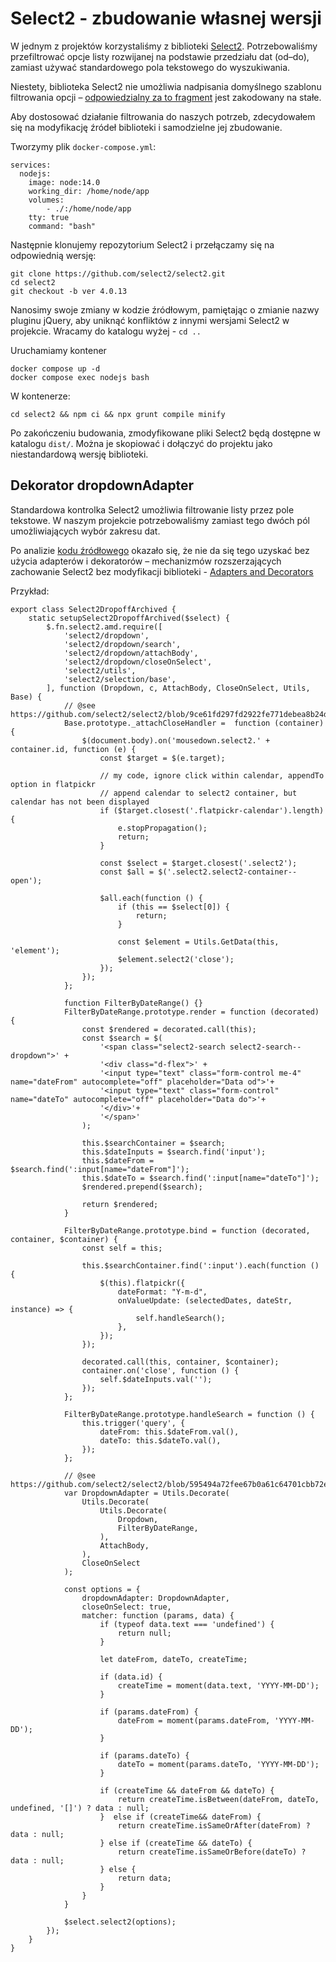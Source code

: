 # Select2 - zbudowanie własnej wersji

W jednym z projektów korzystaliśmy z biblioteki [Select2](https://select2.org/).
Potrzebowaliśmy przefiltrować opcje listy rozwijanej na podstawie przedziału dat (od–do), zamiast używać standardowego pola tekstowego do wyszukiwania.

Niestety, biblioteka Select2 nie umożliwia nadpisania domyślnego szablonu filtrowania opcji – [odpowiedzialny za to fragment](https://github.com/select2/select2/blob/595494a72fee67b0a61c64701cbb72e3121f97b9/src/js/select2/dropdown/search.js#L10) jest zakodowany na stałe.

Aby dostosować działanie filtrowania do naszych potrzeb, zdecydowałem się na modyfikację źródeł biblioteki i samodzielne jej zbudowanie.

Tworzymy plik `docker-compose.yml`:

```
services:
  nodejs:
    image: node:14.0
    working_dir: /home/node/app
    volumes:
        - ./:/home/node/app
    tty: true
    command: "bash"
```

Następnie klonujemy repozytorium Select2 i przełączamy się na odpowiednią wersję:

```
git clone https://github.com/select2/select2.git
cd select2
git checkout -b ver 4.0.13
```

Nanosimy swoje zmiany w kodzie źródłowym, pamiętając o zmianie nazwy pluginu jQuery, aby uniknąć konfliktów z innymi wersjami Select2 w projekcie.
Wracamy do katalogu wyżej - `cd ..`

Uruchamiamy kontener
```
docker compose up -d
docker compose exec nodejs bash
```

W kontenerze:
```
cd select2 && npm ci && npx grunt compile minify
```

Po zakończeniu budowania, zmodyfikowane pliki Select2 będą dostępne w katalogu `dist/`.
Można je skopiować i dołączyć do projektu jako niestandardową wersję biblioteki.

## Dekorator dropdownAdapter

Standardowa kontrolka Select2 umożliwia filtrowanie listy przez pole tekstowe.
W naszym projekcie potrzebowaliśmy zamiast tego dwóch pól umożliwiających wybór zakresu dat.

Po analizie [kodu źródłowego](https://github.com/select2/select2/blob/595494a72fee67b0a61c64701cbb72e3121f97b9/src/js/select2/dropdown/search.js#L10) okazało się, że nie da się tego uzyskać bez użycia adapterów i dekoratorów – mechanizmów rozszerzających zachowanie Select2 bez modyfikacji biblioteki - [Adapters and Decorators](https://select2.org/advanced/adapters-and-decorators)

Przykład:
```
export class Select2DropoffArchived {
    static setupSelect2DropoffArchived($select) {
        $.fn.select2.amd.require([
            'select2/dropdown',
            'select2/dropdown/search',
            'select2/dropdown/attachBody',
            'select2/dropdown/closeOnSelect',
            'select2/utils',
            'select2/selection/base',
        ], function (Dropdown, c, AttachBody, CloseOnSelect, Utils, Base) {
            // @see https://github.com/select2/select2/blob/9ce61fd297fd2922fe771debea8b24dfd219a49a/src/js/select2/selection/base.js#L118
            Base.prototype._attachCloseHandler =  function (container) {
                $(document.body).on('mousedown.select2.' + container.id, function (e) {
                    const $target = $(e.target);

                    // my code, ignore click within calendar, appendTo option in flatpickr
                    // append calendar to select2 container, but calendar has not been displayed
                    if ($target.closest('.flatpickr-calendar').length) {
                        e.stopPropagation();
                        return;
                    }

                    const $select = $target.closest('.select2');
                    const $all = $('.select2.select2-container--open');

                    $all.each(function () {
                        if (this == $select[0]) {
                            return;
                        }

                        const $element = Utils.GetData(this, 'element');
                        $element.select2('close');
                    });
                });
            };

            function FilterByDateRange() {}
            FilterByDateRange.prototype.render = function (decorated) {
                const $rendered = decorated.call(this);
                const $search = $(
                    '<span class="select2-search select2-search--dropdown">' +
                    '<div class="d-flex">' +
                    '<input type="text" class="form-control me-4" name="dateFrom" autocomplete="off" placeholder="Data od">'+
                    '<input type="text" class="form-control" name="dateTo" autocomplete="off" placeholder="Data do">'+
                    '</div>'+
                    '</span>'
                );

                this.$searchContainer = $search;
                this.$dateInputs = $search.find('input');
                this.$dateFrom = $search.find(':input[name="dateFrom"]');
                this.$dateTo = $search.find(':input[name="dateTo"]');
                $rendered.prepend($search);

                return $rendered;
            }

            FilterByDateRange.prototype.bind = function (decorated, container, $container) {
                const self = this;

                this.$searchContainer.find(':input').each(function () {
                    $(this).flatpickr({
                        dateFormat: "Y-m-d",
                        onValueUpdate: (selectedDates, dateStr, instance) => {
                            self.handleSearch();
                        },
                    });
                });

                decorated.call(this, container, $container);
                container.on('close', function () {
                    self.$dateInputs.val('');
                });
            };

            FilterByDateRange.prototype.handleSearch = function () {
                this.trigger('query', {
                    dateFrom: this.$dateFrom.val(),
                    dateTo: this.$dateTo.val(),
                });
            };

            // @see https://github.com/select2/select2/blob/595494a72fee67b0a61c64701cbb72e3121f97b9/src/js/select2/defaults.js#L141
            var DropdownAdapter = Utils.Decorate(
                Utils.Decorate(
                    Utils.Decorate(
                        Dropdown,
                        FilterByDateRange,
                    ),
                    AttachBody,
                ),
                CloseOnSelect
            );

            const options = {
                dropdownAdapter: DropdownAdapter,
                closeOnSelect: true,
                matcher: function (params, data) {
                    if (typeof data.text === 'undefined') {
                        return null;
                    }

                    let dateFrom, dateTo, createTime;

                    if (data.id) {
                        createTime = moment(data.text, 'YYYY-MM-DD');
                    }

                    if (params.dateFrom) {
                        dateFrom = moment(params.dateFrom, 'YYYY-MM-DD');
                    }

                    if (params.dateTo) {
                        dateTo = moment(params.dateTo, 'YYYY-MM-DD');
                    }

                    if (createTime && dateFrom && dateTo) {
                        return createTime.isBetween(dateFrom, dateTo, undefined, '[]') ? data : null;
                    }  else if (createTime&& dateFrom) {
                        return createTime.isSameOrAfter(dateFrom) ? data : null;
                    } else if (createTime && dateTo) {
                        return createTime.isSameOrBefore(dateTo) ? data : null;
                    } else {
                        return data;
                    }
                }
            }

            $select.select2(options);
        });
    }
}

```
